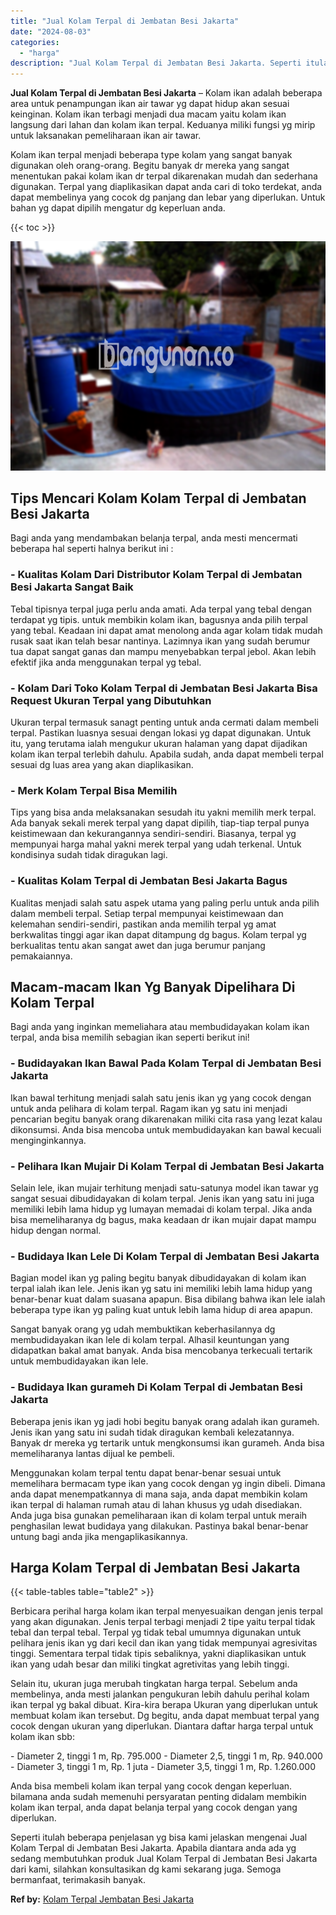 ```yaml
---
title: "Jual Kolam Terpal di Jembatan Besi Jakarta"
date: "2024-08-03"
categories: 
  - "harga"
description: "Jual Kolam Terpal di Jembatan Besi Jakarta. Seperti itulah beberapa penjelasan yg bisa kami jelaskan mengenai Jual Kolam Terpal di Jembatan Besi Jakarta. Apa..."
---
```


**Jual Kolam Terpal di Jembatan Besi Jakarta** – Kolam ikan adalah beberapa area untuk penampungan ikan air tawar yg dapat hidup akan sesuai keinginan. Kolam ikan terbagi menjadi dua macam yaitu kolam ikan langsung dari lahan dan kolam ikan terpal. Keduanya miliki fungsi yg mirip untuk laksanakan pemeliharaan ikan air tawar.

Kolam ikan terpal menjadi beberapa type kolam yang sangat banyak digunakan oleh orang-orang. Begitu banyak dr mereka yang sangat menentukan pakai kolam ikan dr terpal dikarenakan mudah dan sederhana digunakan. Terpal yang diaplikasikan dapat anda cari di toko terdekat, anda dapat membelinya yang cocok dg panjang dan lebar yang diperlukan. Untuk bahan yg dapat dipilih mengatur dg keperluan anda.

{{< toc >}}

![Jual Kolam Terpal di Jembatan Besi Jakarta](/images/jual-kolam-terpal-32.png)

## Tips Mencari Kolam Kolam Terpal di Jembatan Besi Jakarta

Bagi anda yang mendambakan belanja terpal, anda mesti mencermati beberapa hal seperti halnya berikut ini :

### \- Kualitas Kolam Dari Distributor Kolam Terpal di Jembatan Besi Jakarta Sangat Baik

Tebal tipisnya terpal juga perlu anda amati. Ada terpal yang tebal dengan terdapat yg tipis. untuk membikin kolam ikan, bagusnya anda pilih terpal yang tebal. Keadaan ini dapat amat menolong anda agar kolam tidak mudah rusak saat ikan telah besar nantinya. Lazimnya ikan yang sudah berumur tua dapat sangat ganas dan mampu menyebabkan terpal jebol. Akan lebih efektif jika anda menggunakan terpal yg tebal.

### \- Kolam Dari Toko Kolam Terpal di Jembatan Besi Jakarta Bisa Request Ukuran Terpal yang Dibutuhkan

Ukuran terpal termasuk sanagt penting untuk anda cermati dalam membeli terpal. Pastikan luasnya sesuai dengan lokasi yg dapat digunakan. Untuk itu, yang terutama ialah mengukur ukuran halaman yang dapat dijadikan kolam ikan terpal terlebih dahulu. Apabila sudah, anda dapat membeli terpal sesuai dg luas area yang akan diaplikasikan.

### \- Merk Kolam Terpal Bisa Memilih

Tips yang bisa anda melaksanakan sesudah itu yakni memilih merk terpal. Ada banyak sekali merek terpal yang dapat dipilih, tiap-tiap terpal punya keistimewaan dan kekurangannya sendiri-sendiri. Biasanya, terpal yg mempunyai harga mahal yakni merek terpal yang udah terkenal. Untuk kondisinya sudah tidak diragukan lagi.

### \- Kualitas Kolam Terpal di Jembatan Besi Jakarta Bagus

Kualitas menjadi salah satu aspek utama yang paling perlu untuk anda pilih dalam membeli terpal. Setiap terpal mempunyai keistimewaan dan kelemahan sendiri-sendiri, pastikan anda memilih terpal yg amat berkwalitas tinggi agar ikan dapat ditampung dg bagus. Kolam terpal yg berkualitas tentu akan sangat awet dan juga berumur panjang pemakaiannya.

## Macam-macam Ikan Yg Banyak Dipelihara Di Kolam Terpal

Bagi anda yang inginkan memeliahara atau membudidayakan kolam ikan terpal, anda bisa memilih sebagian ikan seperti berikut ini!

### \- Budidayakan Ikan Bawal Pada Kolam Terpal di Jembatan Besi Jakarta

Ikan bawal terhitung menjadi salah satu jenis ikan yg yang cocok dengan untuk anda pelihara di kolam terpal. Ragam ikan yg satu ini menjadi pencarian begitu banyak orang dikarenakan miliki cita rasa yang lezat kalau dikonsumsi. Anda bisa mencoba untuk membudidayakan kan bawal kecuali menginginkannya.

### \- Pelihara Ikan Mujair Di Kolam Terpal di Jembatan Besi Jakarta

Selain lele, ikan mujair terhitung menjadi satu-satunya model ikan tawar yg sangat sesuai dibudidayakan di kolam terpal. Jenis ikan yang satu ini juga memiliki lebih lama hidup yg lumayan memadai di kolam terpal. Jika anda bisa memeliharanya dg bagus, maka keadaan dr ikan mujair dapat mampu hidup dengan normal.

### \- Budidaya Ikan Lele Di Kolam Terpal di Jembatan Besi Jakarta

Bagian model ikan yg paling begitu banyak dibudidayakan di kolam ikan terpal ialah ikan lele. Jenis ikan yg satu ini memiliki lebih lama hidup yang benar-benar kuat dalam suasana apapun. Bisa dibilang bahwa ikan lele ialah beberapa type ikan yg paling kuat untuk lebih lama hidup di area apapun.

Sangat banyak orang yg udah membuktikan keberhasilannya dg membudidayakan ikan lele di kolam terpal. Alhasil keuntungan yang didapatkan bakal amat banyak. Anda bisa mencobanya terkecuali tertarik untuk membudidayakan ikan lele.

### \- Budidaya Ikan gurameh Di Kolam Terpal di Jembatan Besi Jakarta

Beberapa jenis ikan yg jadi hobi begitu banyak orang adalah ikan gurameh. Jenis ikan yang satu ini sudah tidak diragukan kembali kelezatannya. Banyak dr mereka yg tertarik untuk mengkonsumsi ikan gurameh. Anda bisa memeliharanya lantas dijual ke pembeli.

Menggunakan kolam terpal tentu dapat benar-benar sesuai untuk memelihara bermacam type ikan yang cocok dengan yg ingin dibeli. Dimana anda dapat menempatkannya di mana saja, anda dapat membikin kolam ikan terpal di halaman rumah atau di lahan khusus yg udah disediakan. Anda juga bisa gunakan pemeliharaan ikan di kolam terpal untuk meraih penghasilan lewat budidaya yang dilakukan. Pastinya bakal benar-benar untung bagi anda jika mengaplikasikannya.

## Harga Kolam Terpal di Jembatan Besi Jakarta

{{< table-tables table="table2" >}}

Berbicara perihal harga kolam ikan terpal menyesuaikan dengan jenis terpal yang akan digunakan. Jenis terpal terbagi menjadi 2 tipe yaitu terpal tidak tebal dan terpal tebal. Terpal yg tidak tebal umumnya digunakan untuk pelihara jenis ikan yg dari kecil dan ikan yang tidak mempunyai agresivitas tinggi. Sementara terpal tidak tipis sebaliknya, yakni diaplikasikan untuk ikan yang udah besar dan miliki tingkat agretivitas yang lebih tinggi.

Selain itu, ukuran juga merubah tingkatan harga terpal. Sebelum anda membelinya, anda mesti jalankan pengukuran lebih dahulu perihal kolam ikan terpal yg bakal dibuat. Kira-kira berapa Ukuran yang diperlukan untuk membuat kolam ikan tersebut. Dg begitu, anda dapat membuat terpal yang cocok dengan ukuran yang diperlukan. Diantara daftar harga terpal untuk kolam ikan sbb:

\- Diameter 2, tinggi 1 m, Rp. 795.000 - Diameter 2,5, tinggi 1 m, Rp. 940.000 - Diameter 3, tinggi 1 m, Rp. 1 juta - Diameter 3,5, tinggi 1 m, Rp. 1.260.000

Anda bisa membeli kolam ikan terpal yang cocok dengan keperluan. bilamana anda sudah memenuhi persyaratan penting didalam membikin kolam ikan terpal, anda dapat belanja terpal yang cocok dengan yang diperlukan.

Seperti itulah beberapa penjelasan yg bisa kami jelaskan mengenai Jual Kolam Terpal di Jembatan Besi Jakarta. Apabila diantara anda ada yg sedang membutuhkan produk Jual Kolam Terpal di Jembatan Besi Jakarta dari kami, silahkan konsultasikan dg kami sekarang juga. Semoga bermanfaat, terimakasih banyak.

**Ref by:** [Kolam Terpal Jembatan Besi Jakarta](https://id.wikipedia.org/wiki/Kolam)
